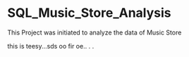 # SQL_Music_Store_Analysis
This Project was initiated to analyze the data of Music Store

this is teesy...sds
oo fir oe..
.
.
